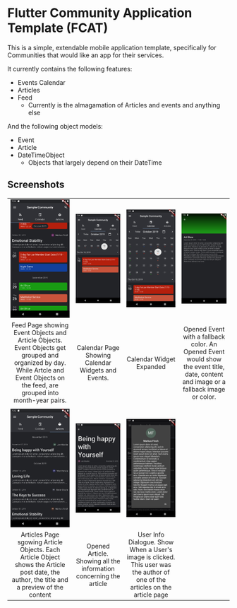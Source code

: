 # Flutter Community Application Template (FCAT)

This is a simple, extendable mobile application template, specifically for Communities that would like an app for their services.

It currently contains the following features:

- Events Calendar
- Articles
- Feed
  - Currently is the almagamation of Articles and events and anything else
  
And the following object models:

- Event
- Article
- DateTimeObject
  - Objects that largely depend on their DateTime

## Screenshots

|                                                                                                                                                                                     |                                                                    |                                                                                                                              |                                                                                                                                       |
| :---------------------------------------------------------------------------------------------------------------------------------------------------------------------------------: | :----------------------------------------------------------------: | :--------------------------------------------------------------------------------------------------------------------------: | :-----------------------------------------------------------------------------------------------------------------------------------: |
|                                                                   ![Feed](screenshots/Screenshot_1570933467.png)                                                                    |         ![Calendar](screenshots/Screenshot_1570933481.png)         |                                  ![CalendarExpanded](screenshots/Screenshot_1570933484.png)                                  |                                         ![OpenedEvent](screenshots/Screenshot_1570933609.png)                                         |
| Feed Page showing Event Objects and Article Objects. Event Objects get grouped and organized by day. While Artcle and Event Objects on the feed, are grouped into month-year pairs. |         Calendar Page Showing Calendar Widgets and Events.         |                                                   Calendar Widget Expanded                                                   | Opened Event with a fallback color. An Opened Event would show the event title, date, content and image or a fallback image or color. |
|                                                                                                                                                                                     |
|                                                                 ![Articles](screenshots/Screenshot_1570933556.png)                                                                  |      ![OpenedArticle](screenshots/Screenshot_1570933560.png)       |                               ![OpenedUserInfoDialogue](screenshots/Screenshot_1570933624.png)                               |
|                     Articles Page sgowing Article Objects. Each Article Object shows the Article post date, the author, the title and a preview of the content                      | Opened Article. Showing all the information concerning the article | User Info Dialogue. Show When a User's image is clicked. This user was the author of one of the articles on the article page |
